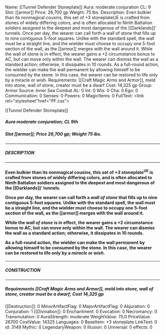 Name: [[Tunnel Defender Stoneplate]]
Aura: moderate conjuration
CL: 9
Slot: [[armor]]
Price: 26,700 gp
Weight: 75 lbs.
Description: Even bulkier than its nonmagical cousins, this set of +3 stoneplateUE is crafted from stones of widely differing colors, and is often allocated to Ninth Battalion soldiers assigned to the deepest and most dangerous of the [[Darklands]]' tunnels. Once per day, the wearer can call forth a wall of stone that fills up to nine contiguous 5-foot squares. Unlike with the standard spell, the wall must be a straight line, and the wielder must choose to occupy one 5-foot section of the wall, as the [[armor]] merges with the wall around it. While the wall of stone is in effect, the wearer gains a +2 circumstance bonus to AC, but can move only within the wall. The wearer can dismiss the wall as a standard action; otherwise, it dissipates in 10 rounds. As a full-round action, the wielder can make the wall permanent by allowing himself to be consumed by the stone. In this case, the wearer can be restored to life only by a miracle or wish.
Requirements: [[Craft Magic Arms and Armor]], meld into stone, wall of stone, creator must be a dwarf
Cost: 14,325 gp
Group: Armor
Source: Inner Sea Combat
AL: 0
Int: 0
Wis: 0
Cha: 0
Ego: 0
Communication: 0
Senses: 0
Powers: 0
MagicItems: 0
FullText: <link rel="stylesheet"href="PF.css"><div class="heading"><p class="alignleft">[[Tunnel Defender Stoneplate]]</p><div style="clear: both;"></div></div><div><h5><b>Aura </b>moderate conjuration; <b>CL </b>9th</h5><h5><b>Slot </b>[[armor]]; <b>Price </b>26,700 gp; <b>Weight </b>75 lbs.</h5></div><hr/><div><h5><b>DESCRIPTION</b></h5></div><hr/><div><h4><p>Even bulkier than its nonmagical cousins, this set of <i>+3</i> stoneplate<sup>UE</sup> is crafted from stones of widely differing colors, and is often allocated to Ninth Battalion soldiers assigned to the deepest and most dangerous of the [[Darklands]]' tunnels.</p><p>Once per day, the wearer can call forth a <i>wall of stone</i> that fills up to nine contiguous 5-foot squares. Unlike with the standard spell, the wall must be a straight line, and the wielder must choose to occupy one 5-foot section of the wall, as the [[armor]] merges with the wall around it.</p><p>While the <i>wall of stone</i> is in effect, the wearer gains a +2 circumstance bonus to AC, but can move only within the wall. The wearer can dismiss the wall as a standard action; otherwise, it dissipates in 10 rounds.</p><p>As a full-round action, the wielder can make the wall permanent by allowing himself to be consumed by the stone. In this case, the wearer can be restored to life only by a <i>miracle</i> or <i>wish</i>.</p></h4></div><hr/><div><h5><b>CONSTRUCTION</b></h5></div><hr/><div><h5><b>Requirements </b>[[Craft Magic Arms and Armor]], <i>meld into stone</i>, <i>wall of stone</i>, creator must be a dwarf; <b>Cost </b>14,325 gp</h5></div>
[[Destruction]]: 0
MinorArtifactFlag: 0
MajorArtifactFlag: 0
Abjuration: 0
Conjuration: 1
[[Divination]]: 0
Enchantment: 0
Evocation: 0
Necromancy: 0
Transmutation: 0
AuraStrength: moderate
WeightValue: 75.0
PriceValue: 26700
CostValue: 14325
Languages: 0
BaseItem: +3 stoneplate
LinkText: 0
id: 3149
Mythic: 0
LegendaryWeapon: 0
Illusion: 0
Universal: 0
effects: 0
